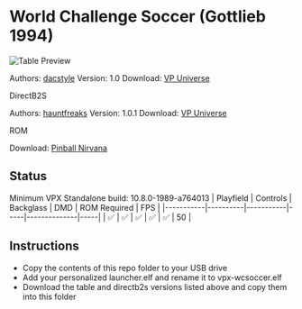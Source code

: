 # World Challenge Soccer (Gottlieb 1994)

![Table Preview](https://vpuniverse.com/screenshots/monthly_2023_08/WorldChallengeSoccer(Gottlieb1994)POV.jpg.2d2408f5be8fc9ccae0d2a03d6d149ce.jpg)

Authors: [dacstyle](https://vpuniverse.com/profile/53372-dacstyle/)
Version: 1.0
Download: [VP Universe](https://vpuniverse.com/files/file/15469-world-challenge-soccer-gottlieb-1994-dacstylemod-vrrar/)

DirectB2S

Authors: [hauntfreaks](https://vpuniverse.com/profile/5216-hauntfreaks/)
Version: 1.0.1
Download: [VP Universe](https://vpuniverse.com/files/file/15482-world-challenge-soccer-premier-1994-b2s-with-full-dmd/)

ROM

Download: [Pinball Nirvana](https://pinballnirvana.com/forums/resources/wcsoccer.2583/)

## Status 

Minimum VPX Standalone build: 10.8.0-1989-a764013
| Playfield | Controls | Backglass | DMD | ROM Required | FPS | 
|-----------|----------|-----------|-----|--------------|-----|
| :white_check_mark: | :white_check_mark: | :white_check_mark: | :white_check_mark: | :white_check_mark: | 50 |

## Instructions

- Copy the contents of this repo folder to your USB drive
- Add your personalized launcher.elf and rename it to vpx-wcsoccer.elf
- Download the table and directb2s versions listed above and copy them into this folder
